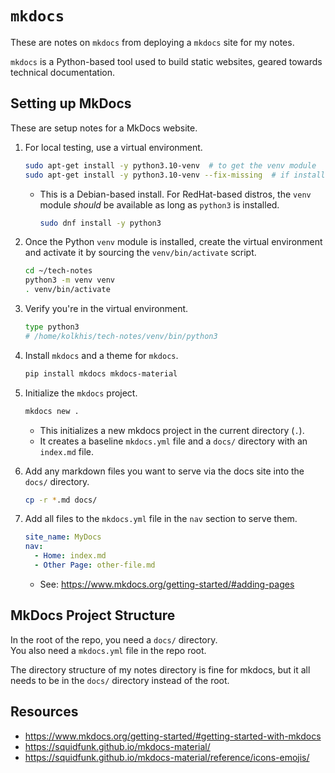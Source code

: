 # `mkdocs`

These are notes on `mkdocs` from deploying a `mkdocs` site for my notes.  

`mkdocs` is a Python-based tool used to build static websites, geared towards
technical documentation.  


## Setting up MkDocs

These are setup notes for a MkDocs website.  

1. For local testing, use a virtual environment.  
   ```bash
   sudo apt-get install -y python3.10-venv  # to get the venv module
   sudo apt-get install -y python3.10-venv --fix-missing  # if install doesn't work
   ```
    - This is a Debian-based install. For RedHat-based distros, the `venv`
      module *should* be available as long as `python3` is installed.  
      ```bash
      sudo dnf install -y python3
      ```

1. Once the Python `venv` module is installed, create the virtual environment
   and activate it by sourcing the `venv/bin/activate` script.  
   ```bash
   cd ~/tech-notes
   python3 -m venv venv
   . venv/bin/activate
   ```

1. Verify you're in the virtual environment.  
   ```bash
   type python3
   # /home/kolkhis/tech-notes/venv/bin/python3
   ```

1. Install `mkdocs` and a theme for `mkdocs`.  
   ```bash
   pip install mkdocs mkdocs-material
   ```

1. Initialize the `mkdocs` project.  
   ```bash
   mkdocs new .
   ```
    - This initializes a new mkdocs project in the current directory (`.`).  
    - It creates a baseline `mkdocs.yml` file and a `docs/` directory with an
      `index.md` file.  

1. Add any markdown files you want to serve via the docs site into the `docs/`
   directory.  
   ```bash
   cp -r *.md docs/
   ```

1. Add all files to the `mkdocs.yml` file in the `nav` section to serve them.  
   ```yaml
   site_name: MyDocs
   nav:
     - Home: index.md
     - Other Page: other-file.md
   ```
    - See: <https://www.mkdocs.org/getting-started/#adding-pages>


## MkDocs Project Structure

In the root of the repo, you need a `docs/` directory.  
You also need a `mkdocs.yml` file in the repo root.  

The directory structure of my notes directory is fine for mkdocs, but it all needs to
be in the `docs/` directory instead of the root.  

## Resources
- <https://www.mkdocs.org/getting-started/#getting-started-with-mkdocs>
- <https://squidfunk.github.io/mkdocs-material/>
- <https://squidfunk.github.io/mkdocs-material/reference/icons-emojis/>

